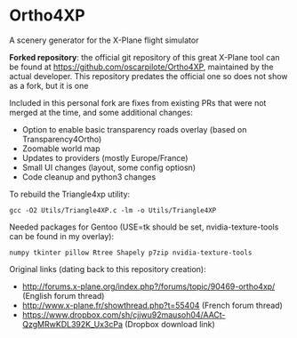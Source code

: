 # Ortho4XP
A scenery generator for the X-Plane flight simulator

**Forked repository**: the official git repository of this great X-Plane tool can be found at https://github.com/oscarpilote/Ortho4XP, maintained by the actual developer. This repository predates the official one so does not show as a fork, but it is one

Included in this personal fork are fixes from existing PRs that were not merged at the time, and some additional changes:
* Option to enable basic transparency roads overlay (based on Transparency4Ortho)
* Zoomable world map
* Updates to providers (mostly Europe/France)
* Small UI changes (layout, some config optiosn)
* Code cleanup and python3 changes

To rebuild the Triangle4xp utility:
```shell
gcc -O2 Utils/Triangle4XP.c -lm -o Utils/Triangle4XP
```

Needed packages for Gentoo (USE=tk should be set, nvidia-texture-tools can be found in my overlay):
```
numpy tkinter pillow Rtree Shapely p7zip nvidia-texture-tools
```

Original links (dating back to this repository creation):
* http://forums.x-plane.org/index.php?/forums/topic/90469-ortho4xp/ (English forum thread)
* http://www.x-plane.fr/showthread.php?t=55404 (French forum thread)
* https://www.dropbox.com/sh/cjjwu92mausoh04/AACt-QzgMRwKDL392K_Ux3cPa (Dropbox download link)
